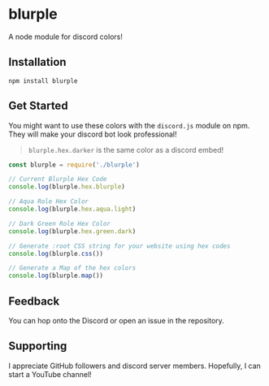 # blurple
A node module for discord colors!

## Installation
```
npm install blurple
```

## Get Started
You might want to use these colors with the `discord.js` module on npm. They will make your discord bot look professional!

> `blurple.hex.darker` is the same color as a discord embed!

```js
const blurple = require('./blurple')

// Current Blurple Hex Code
console.log(blurple.hex.blurple)

// Aqua Role Hex Color
console.log(blurple.hex.aqua.light)

// Dark Green Role Hex Color
console.log(blurple.hex.green.dark)

// Generate :root CSS string for your website using hex codes
console.log(blurple.css())

// Generate a Map of the hex colors
console.log(blurple.map())
```

## Feedback
You can hop onto the Discord or open an issue in the repository.

## Supporting
I appreciate GitHub followers and discord server members. Hopefully, I can start a YouTube channel!